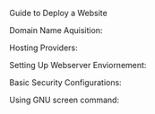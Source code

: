 Guide to Deploy a Website


Domain Name Aquisition:

Hosting Providers:

Setting Up Webserver Enviornement:

Basic Security Configurations:

Using GNU screen command: